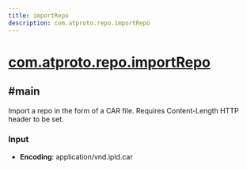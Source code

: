 ```yaml
---
title: importRepo
description: com.atproto.repo.importRepo
---
```


# [com.atproto.repo.importRepo](https://github.com/myConsciousness/atproto.dart/blob/main/lexicons/com/atproto/repo/importRepo.json)

## #main

Import a repo in the form of a CAR file. Requires Content-Length HTTP header to be set.

### Input

- **Encoding**: application/vnd.ipld.car
